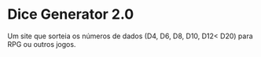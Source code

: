 # Dice Generator 2.0
 Um site que sorteia os números de dados (D4, D6, D8, D10, D12< D20) para RPG ou outros jogos.
